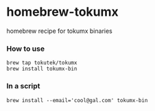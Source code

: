 homebrew-tokumx
===============

homebrew recipe for tokumx binaries

### How to use

```
brew tap tokutek/tokumx
brew install tokumx-bin
```

### In a script

```
brew install --email='cool@gal.com' tokumx-bin
```

